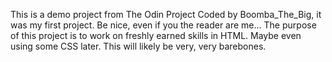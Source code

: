 This is a demo project from The Odin Project
Coded by Boomba_The_Big, it was my first project.  Be nice, even if you the reader are me...
The purpose of this project is to work on freshly earned skills in HTML.  Maybe even using some CSS later.  This will likely be very, very barebones. 